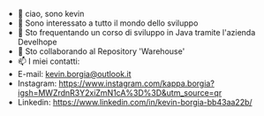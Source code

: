 - 👋 ciao, sono kevin
- 👀 Sono interessato a tutto il mondo dello sviluppo 
- 🌱 Sto frequentando un corso di sviluppo in Java tramite l'azienda Develhope
- 💞️ Sto collaborando al Repository 'Warehouse'
- 📫 I miei contatti:
- E-mail: kevin.borgia@outlook.it
- Instagram: https://www.instagram.com/kappa.borgia?igsh=MWZrdnR3Y2xiZmN1cA%3D%3D&utm_source=qr
- Linkedin: https://www.linkedin.com/in/kevin-borgia-bb43aa22b/


<!---
kappaborgia/kappaborgia is a ✨ special ✨ repository because its `README.md` (this file) appears on your GitHub profile.
You can click the Preview link to take a look at your changes.
--->
